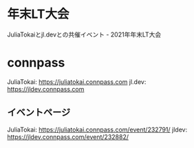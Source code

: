 # 年末LT大会
 JuliaTokaiとjl.devとの共催イベント - 2021年年末LT大会
 
# connpass
JuliaTokai: https://juliatokai.connpass.com
jl.dev: https://jldev.connpass.com
 
## イベントページ
JuliaTokai: https://juliatokai.connpass.com/event/232791/
jldev: https://jldev.connpass.com/event/232882/
